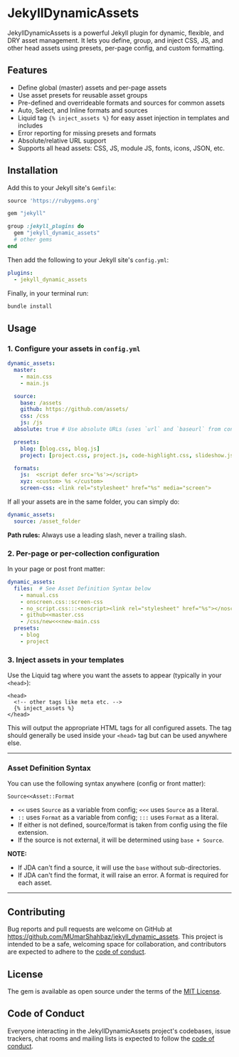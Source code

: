# JekyllDynamicAssets

JekyllDynamicAssets is a powerful Jekyll plugin for dynamic, flexible, and DRY asset management. It lets you define, group, and inject CSS, JS, and other head assets using presets, per-page config, and custom formatting.

## Features
- Define global (master) assets and per-page assets
- Use asset presets for reusable asset groups
- Pre-defined and overrideable formats and sources for common assets
- Auto, Select, and Inline formats and sources
- Liquid tag `{% inject_assets %}` for easy asset injection in templates and includes
- Error reporting for missing presets and formats
- Absolute/relative URL support
- Supports all head assets: CSS, JS, module JS, fonts, icons, JSON, etc.

## Installation

Add this to your Jekyll site's `Gemfile`:

```ruby
source 'https://rubygems.org'

gem "jekyll"

group :jekyll_plugins do
  gem "jekyll_dynamic_assets"
  # other gems
end
```

Then add the following to your Jekyll site's `config.yml`:

```yaml
plugins:
  - jekyll_dynamic_assets
```

Finally, in your terminal run:

```powershell
bundle install
```

## Usage

### 1. Configure your assets in `config.yml`

```yaml
dynamic_assets:
  master:
    - main.css
    - main.js

  source:
    base: /assets
    github: https://github.com/assets/
    css: /css
    js: /js
  absolute: true # Use absolute URLs (uses `url` and `baseurl` from config)

  presets:
    blog: [blog.css, blog.js]
    project: [project.css, project.js, code-highlight.css, slideshow.js, myApp.js]

  formats:
    js:  <script defer src='%s'></script>
    xyz: <custom> %s </custom>
    screen-css: <link rel="stylesheet" href="%s" media="screen">
```

If all your assets are in the same folder, you can simply do:

```yaml
dynamic_assets:
  source: /asset_folder
```

**Path rules:** Always use a leading slash, never a trailing slash.

### 2. Per-page or per-collection configuration

In your page or post front matter:

```yaml
dynamic_assets:
  files:  # See Asset Definition Syntax below
    - manual.css
    - onscreen.css::screen-css
    - no_script.css:::<noscript><link rel="stylesheet" href="%s"></noscript>
    - github<<master.css
    - /css/new<<<new-main.css
  presets:
    - blog
    - project
```

### 3. Inject assets in your templates

Use the Liquid tag where you want the assets to appear (typically in your `<head>`):

```liquid
<head>
  <!-- other tags like meta etc. -->
  {% inject_assets %}
</head>
```

This will output the appropriate HTML tags for all configured assets. The tag should generally be used inside your `<head>` tag but can be used anywhere else.

---

### Asset Definition Syntax

You can use the following syntax anywhere (config or front matter):

```
Source<<Asset::Format
```

- `<<` uses `Source` as a variable from config; `<<<` uses `Source` as a literal.
- `::` uses `Format` as a variable from config; `:::` uses `Format` as a literal.
- If either is not defined, source/format is taken from config using the file extension.
- If the source is not external, it will be determined using `base + Source`.

**NOTE:**
- If JDA can't find a source, it will use the `base` without sub-directories.
- If JDA can't find the format, it will raise an error. A format is required for each asset.

---

## Contributing

Bug reports and pull requests are welcome on GitHub at https://github.com/MUmarShahbaz/jekyll_dynamic_assets. This project is intended to be a safe, welcoming space for collaboration, and contributors are expected to adhere to the [code of conduct](https://github.com/MUmarShahbaz/jekyll_dynamic_assets/blob/main/CODE_OF_CONDUCT.md).

## License

The gem is available as open source under the terms of the [MIT License](https://opensource.org/licenses/MIT).

## Code of Conduct

Everyone interacting in the JekyllDynamicAssets project's codebases, issue trackers, chat rooms and mailing lists is expected to follow the [code of conduct](https://github.com/MUmarShahbaz/jekyll_dynamic_assets/blob/main/CODE_OF_CONDUCT.md).
